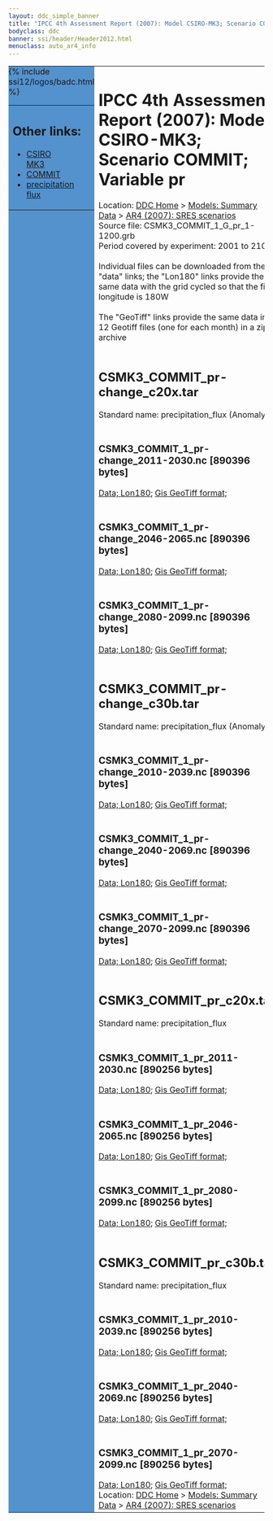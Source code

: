 ```yaml
---
layout: ddc_simple_banner
title: "IPCC 4th Assessment Report (2007): Model CSIRO-MK3; Scenario COMMIT; Variable pr"
bodyclass: ddc
banner: ssi/header/Header2012.html
menuclass: auto_ar4_info
---
```



<table width="100%" border="0" cellspacing="0" cellpadding="0" style="border-collapse: collapse;">
<tr style="margin:0;padding:0;border:0;">
<td style="margin:0;padding:0;border:0;height:1pt;width:150pt;background:#5492CD;" valign="top" >

<div id="lh-col2" class="auto_ar4_info">
<table class="menumain" bgcolor="#5492CD" cellspacing="0" width="100%" border="0">
<tr><td>
<h2> Other links:</h2>
<ul>
<li><a href="/auto/ar4/model-CSIRO-MK3.html">CSIRO<br/>MK3</a></li>
<li><a href="/auto/ar4/scenario-COMMIT.html">COMMIT</a></li>
<li><a href="/auto/ar4/var-precipitation_flux.html">precipitation flux</a></li>
</ul>
</td></tr>
{% include ssi12/logos/badc.html %}
</table>
</div>
</td>
<td><h1>IPCC 4th Assessment Report (2007): Model CSIRO-MK3; Scenario COMMIT; Variable pr</h1>

<!-- Breadcrumb1 -->
<div id="breadcrumb1" align="left">
Location: <a href="/index.html">DDC Home</a> > <a href="/sim/gcm_clim/">Models: Summary Data</a>
> <a href="/sim/gcm_clim/SRES_AR4/index.html">AR4 (2007): SRES scenarios</a>
</div>
<!-- End of Breadcrumb1 -->Source file: CSMK3_COMMIT_1_G_pr_1-1200.grb
<br/>
Period covered by experiment: 2001 to 2100<br/>
<br/>Individual files can be downloaded from the "data" links; the "Lon180" links provide the same data
         with the grid cycled so that the first longitude is 180W<br/>
<br/>The "GeoTiff" links provide the same data in 12 Geotiff files (one for each month)
          in a zip archive<br/>
<br/><h2>CSMK3_COMMIT_pr-change_c20x.tar</h2>
Standard name: precipitation_flux (Anomaly)<br>
<br/><h3>CSMK3_COMMIT_1_pr-change_2011-2030.nc [890396 bytes]</h3>
<a href="/cgi-bin/downl/ar4_nc/pr/CSMK3_COMMIT_1_pr-change_2011-2030.nc">Data; </a><a href="/cgi-bin/downl/ar4_nc/pr/CSMK3_COMMIT_1_pr-change_2011-2030.cyto180.nc"> Lon180</a>; <a href="/cgi-bin/downl/ar4_tif/pr/CSMK3_COMMIT_1_pr-change_2011-2030.zip">Gis GeoTiff format; </a><br/>
<br/><h3>CSMK3_COMMIT_1_pr-change_2046-2065.nc [890396 bytes]</h3>
<a href="/cgi-bin/downl/ar4_nc/pr/CSMK3_COMMIT_1_pr-change_2046-2065.nc">Data; </a><a href="/cgi-bin/downl/ar4_nc/pr/CSMK3_COMMIT_1_pr-change_2046-2065.cyto180.nc"> Lon180</a>; <a href="/cgi-bin/downl/ar4_tif/pr/CSMK3_COMMIT_1_pr-change_2046-2065.zip">Gis GeoTiff format; </a><br/>
<br/><h3>CSMK3_COMMIT_1_pr-change_2080-2099.nc [890396 bytes]</h3>
<a href="/cgi-bin/downl/ar4_nc/pr/CSMK3_COMMIT_1_pr-change_2080-2099.nc">Data; </a><a href="/cgi-bin/downl/ar4_nc/pr/CSMK3_COMMIT_1_pr-change_2080-2099.cyto180.nc"> Lon180</a>; <a href="/cgi-bin/downl/ar4_tif/pr/CSMK3_COMMIT_1_pr-change_2080-2099.zip">Gis GeoTiff format; </a><br/>
<br/><h2>CSMK3_COMMIT_pr-change_c30b.tar</h2>
Standard name: precipitation_flux (Anomaly)<br>
<br/><h3>CSMK3_COMMIT_1_pr-change_2010-2039.nc [890396 bytes]</h3>
<a href="/cgi-bin/downl/ar4_nc/pr/CSMK3_COMMIT_1_pr-change_2010-2039.nc">Data; </a><a href="/cgi-bin/downl/ar4_nc/pr/CSMK3_COMMIT_1_pr-change_2010-2039.cyto180.nc"> Lon180</a>; <a href="/cgi-bin/downl/ar4_tif/pr/CSMK3_COMMIT_1_pr-change_2010-2039.zip">Gis GeoTiff format; </a><br/>
<br/><h3>CSMK3_COMMIT_1_pr-change_2040-2069.nc [890396 bytes]</h3>
<a href="/cgi-bin/downl/ar4_nc/pr/CSMK3_COMMIT_1_pr-change_2040-2069.nc">Data; </a><a href="/cgi-bin/downl/ar4_nc/pr/CSMK3_COMMIT_1_pr-change_2040-2069.cyto180.nc"> Lon180</a>; <a href="/cgi-bin/downl/ar4_tif/pr/CSMK3_COMMIT_1_pr-change_2040-2069.zip">Gis GeoTiff format; </a><br/>
<br/><h3>CSMK3_COMMIT_1_pr-change_2070-2099.nc [890396 bytes]</h3>
<a href="/cgi-bin/downl/ar4_nc/pr/CSMK3_COMMIT_1_pr-change_2070-2099.nc">Data; </a><a href="/cgi-bin/downl/ar4_nc/pr/CSMK3_COMMIT_1_pr-change_2070-2099.cyto180.nc"> Lon180</a>; <a href="/cgi-bin/downl/ar4_tif/pr/CSMK3_COMMIT_1_pr-change_2070-2099.zip">Gis GeoTiff format; </a><br/>
<br/><h2>CSMK3_COMMIT_pr_c20x.tar</h2>
Standard name: precipitation_flux<br>
<br/><h3>CSMK3_COMMIT_1_pr_2011-2030.nc [890256 bytes]</h3>
<a href="/cgi-bin/downl/ar4_nc/pr/CSMK3_COMMIT_1_pr_2011-2030.nc">Data; </a><a href="/cgi-bin/downl/ar4_nc/pr/CSMK3_COMMIT_1_pr_2011-2030.cyto180.nc"> Lon180</a>; <a href="/cgi-bin/downl/ar4_tif/pr/CSMK3_COMMIT_1_pr_2011-2030.zip">Gis GeoTiff format; </a><br/>
<br/><h3>CSMK3_COMMIT_1_pr_2046-2065.nc [890256 bytes]</h3>
<a href="/cgi-bin/downl/ar4_nc/pr/CSMK3_COMMIT_1_pr_2046-2065.nc">Data; </a><a href="/cgi-bin/downl/ar4_nc/pr/CSMK3_COMMIT_1_pr_2046-2065.cyto180.nc"> Lon180</a>; <a href="/cgi-bin/downl/ar4_tif/pr/CSMK3_COMMIT_1_pr_2046-2065.zip">Gis GeoTiff format; </a><br/>
<br/><h3>CSMK3_COMMIT_1_pr_2080-2099.nc [890256 bytes]</h3>
<a href="/cgi-bin/downl/ar4_nc/pr/CSMK3_COMMIT_1_pr_2080-2099.nc">Data; </a><a href="/cgi-bin/downl/ar4_nc/pr/CSMK3_COMMIT_1_pr_2080-2099.cyto180.nc"> Lon180</a>; <a href="/cgi-bin/downl/ar4_tif/pr/CSMK3_COMMIT_1_pr_2080-2099.zip">Gis GeoTiff format; </a><br/>
<br/><h2>CSMK3_COMMIT_pr_c30b.tar</h2>
Standard name: precipitation_flux<br>
<br/><h3>CSMK3_COMMIT_1_pr_2010-2039.nc [890256 bytes]</h3>
<a href="/cgi-bin/downl/ar4_nc/pr/CSMK3_COMMIT_1_pr_2010-2039.nc">Data; </a><a href="/cgi-bin/downl/ar4_nc/pr/CSMK3_COMMIT_1_pr_2010-2039.cyto180.nc"> Lon180</a>; <a href="/cgi-bin/downl/ar4_tif/pr/CSMK3_COMMIT_1_pr_2010-2039.zip">Gis GeoTiff format; </a><br/>
<br/><h3>CSMK3_COMMIT_1_pr_2040-2069.nc [890256 bytes]</h3>
<a href="/cgi-bin/downl/ar4_nc/pr/CSMK3_COMMIT_1_pr_2040-2069.nc">Data; </a><a href="/cgi-bin/downl/ar4_nc/pr/CSMK3_COMMIT_1_pr_2040-2069.cyto180.nc"> Lon180</a>; <a href="/cgi-bin/downl/ar4_tif/pr/CSMK3_COMMIT_1_pr_2040-2069.zip">Gis GeoTiff format; </a><br/>
<br/><h3>CSMK3_COMMIT_1_pr_2070-2099.nc [890256 bytes]</h3>
<a href="/cgi-bin/downl/ar4_nc/pr/CSMK3_COMMIT_1_pr_2070-2099.nc">Data; </a><a href="/cgi-bin/downl/ar4_nc/pr/CSMK3_COMMIT_1_pr_2070-2099.cyto180.nc"> Lon180</a>; <a href="/cgi-bin/downl/ar4_tif/pr/CSMK3_COMMIT_1_pr_2070-2099.zip">Gis GeoTiff format; </a><br/>
<!-- Breadcrumb2 -->
<div id="breadcrumb2" align="left">
Location: <a href="/index.html">DDC Home</a> > <a href="/sim/gcm_clim/">Models: Summary Data</a>
> <a href="/sim/gcm_clim/SRES_AR4/index.html">AR4 (2007): SRES scenarios</a>
</div>
<!-- End of Breadcrumb2 --></td></tr></table>
